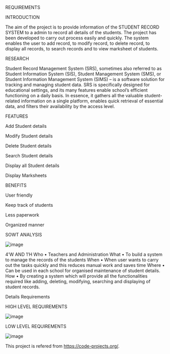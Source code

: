 REQUIREMENTS 

INTRODUCTION

The aim of the project is to provide information of the STUDENT RECORD SYSTEM to a admin to record all details of the students. The project has been developed to carry out process easily and quickly. The system enables the user to add record, to modify record, to delete record, to display all records, to search records and to view marksheet of students.

RESEARCH

Student Record Management System (SRS), sometimes also referred to as Student Information System (SIS), Student Management System (SMS), or Student Information Management System (SIMS) – is a software solution for tracking and managing student data. SRS is specifically designed for educational settings, and its many features enable school’s efficient functioning on a daily basis. In essence, it gathers all the valuable student-related information on a single platform, enables quick retrieval of essential data, and filters their availability by the access level.

FEATURES

Add Student details 


Modify Student details 


Delete Student details 

Search Student details 

Display all Student details 

Display Marksheets

BENEFITS

User friendly 

Keep track of students

Less paperwork

Organized manner


SOWT ANALYSIS

![image](https://user-images.githubusercontent.com/71258149/161394681-1b0e8f20-a8db-4a01-8447-efa701af9482.png)


4’W AND 1’H
Who
•	Teachers and Administration
What 
•	To build a system to manage the records of the students
When
•	When user wants to carry out the tasks quickly and this reduces manual work and saves time
Where
•	 Can be used in each school for organised maintenance of student details.
How
•	By creating a system which will provide all the functionalities required like adding, deleting, modifying, searching and displaying of student records.

Details Requirements

HIGH LEVEL REQUIREMENTS

![image](https://user-images.githubusercontent.com/71258149/161395380-85601eb8-a0ca-4510-ba88-6629c9873f71.png)

LOW LEVEL REQUIREMENTS

![image](https://user-images.githubusercontent.com/71258149/161395411-0ec811fc-3874-4567-821b-9fabf6302d8d.png)



This project is refered from https://code-projects.org/.
